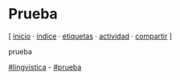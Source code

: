 # Prueba
[ [inicio](https://github.com/jucardus/jucardus.github.io/blob/main/index.md) · [índice](https://github.com/jucardus/jucardus.github.io/blob/main/indice.md) · [etiquetas](https://github.com/jucardus/jucardus.github.io/blob/main/etiquetas.md) · [actividad](https://github.com/jucardus/jucardus.github.io/blob/main/actividad.md) · [compartir](https://x.com/intent/tweet?text=Prueba+%E2%80%94+Prueba%2C+Ling%C3%BC%C3%ADstica%0A%0A%E2%86%92+https%3A%2F%2Fgithub.com%2Fjucardus%2Fjucardus.github.io%2Fblob%2Fmain%2Fprueba%2Fprueba.md%0A%0A%23lingvistica_jucardus+-+%23prueba_jucardus) ]

prueba

[#lingvistica](https://github.com/jucardus/jucardus.github.io/blob/main/etiquetas/lingvistica.md) - [#prueba](https://github.com/jucardus/jucardus.github.io/blob/main/etiquetas/prueba.md)